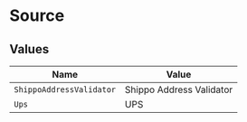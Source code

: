 # Source


## Values

| Name                     | Value                    |
| ------------------------ | ------------------------ |
| `ShippoAddressValidator` | Shippo Address Validator |
| `Ups`                    | UPS                      |